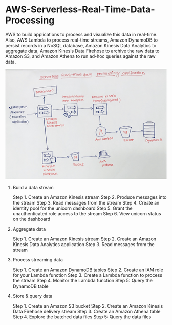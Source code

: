 # AWS-Serverless-Real-Time-Data-Processing

AWS to build applications to process and visualize this data in real-time. Also, AWS Lambda to process real-time streams, 
Amazon DynamoDB to persist records in a NoSQL database, Amazon Kinesis Data Analytics to aggregate data, Amazon Kinesis Data Firehose 
to archive the raw data to Amazon S3, and Amazon Athena to run ad-hoc queries against the raw data.

![](Serverless-RealTimeData-Processing-Architecture.jpg)

1. Build a data stream

   Step 1. Create an Amazon Kinesis stream
   Step 2. Produce messages into the stream
   Step 3. Read messages from the stream
   Step 4. Create an identity pool for the unicorn dashboard
   Step 5. Grant the unauthenticated role access to the stream
   Step 6. View unicorn status on the dashboard
   
2. Aggregate data

   Step 1. Create an Amazon Kinesis stream
   Step 2. Create an Amazon Kinesis Data Analytics application
   Step 3. Read messages from the stream
   
3. Process streaming data

   Step 1. Create an Amazon DynamoDB tables
   Step 2. Create an IAM role for your Lambda function
   Step 3. Create a Lambda function to process the stream
   Step 4. Monitor the Lambda function
   Step 5: Query the DynamoDB table

4. Store & query data

   Step 1. Create an Amazon S3 bucket
   Step 2. Create an Amazon Kinesis Data Firehose delivery stream
   Step 3. Create an Amazon Athena table
   Step 4. Explore the batched data files
   Step 5: Query the data files


